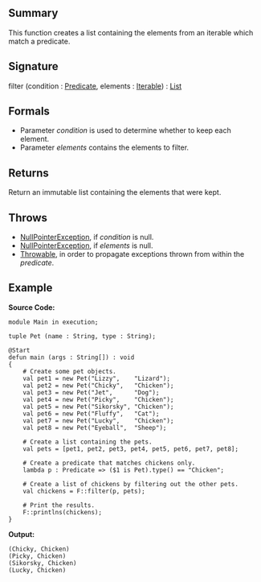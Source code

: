 ## Summary

This function creates a list containing the elements from an iterable which match a predicate.

## Signature

filter (condition : [Predicate](https://mackenzie-high.github.io/autumn/javadoc/autumn/util/functors/Predicate.html), elements : [Iterable](https://docs.oracle.com/javase/7/docs/api/java/lang/Iterable.html)) : [List](https://docs.oracle.com/javase/7/docs/api/java/util/List.html)

## Formals

+ Parameter <i>condition</i> is used to determine whether to keep each element.
+ Parameter <i>elements</i> contains the elements to filter.

## Returns

Return an immutable list containing the elements that were kept.

## Throws

+ [NullPointerException](https://docs.oracle.com/javase/7/docs/api/java/lang/NullPointerException.html), if <i>condition</i> is null.
+ [NullPointerException](https://docs.oracle.com/javase/7/docs/api/java/lang/NullPointerException.html), if <i>elements</i> is null.
+ [Throwable](https://docs.oracle.com/javase/7/docs/api/java/lang/Throwable.html), in order to propagate exceptions thrown from within the <i>predicate</i>.

## Example

**Source Code:**

```plain
module Main in execution;

tuple Pet (name : String, type : String);

@Start
defun main (args : String[]) : void
{
    # Create some pet objects. 
    val pet1 = new Pet("Lizzy",    "Lizard");
    val pet2 = new Pet("Chicky",   "Chicken");
    val pet3 = new Pet("Jet",      "Dog");
    val pet4 = new Pet("Picky",    "Chicken");
    val pet5 = new Pet("Sikorsky", "Chicken");
    val pet6 = new Pet("Fluffy",   "Cat");
    val pet7 = new Pet("Lucky",    "Chicken");
    val pet8 = new Pet("Eyeball",  "Sheep");

    # Create a list containing the pets. 
    val pets = [pet1, pet2, pet3, pet4, pet5, pet6, pet7, pet8];

    # Create a predicate that matches chickens only. 
    lambda p : Predicate => ($1 is Pet).type() == "Chicken";

    # Create a list of chickens by filtering out the other pets. 
    val chickens = F::filter(p, pets);

    # Print the results. 
    F::printlns(chickens);
}
```

**Output:**

```plain
(Chicky, Chicken)
(Picky, Chicken)
(Sikorsky, Chicken)
(Lucky, Chicken)
```

